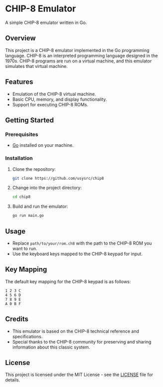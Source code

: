 # CHIP-8 Emulator

A simple CHIP-8 emulator written in Go.

## Overview

This project is a CHIP-8 emulator implemented in the Go programming language. CHIP-8 is an interpreted programming language designed in the 1970s. CHIP-8 programs are run on a virtual machine, and this emulator simulates that virtual machine.

## Features

- Emulation of the CHIP-8 virtual machine.
- Basic CPU, memory, and display functionality.
- Support for executing CHIP-8 ROMs.

## Getting Started

### Prerequisites

- [Go](https://golang.org/doc/install) installed on your machine.

### Installation

1. Clone the repository:

   ```bash
   git clone https://github.com/usysrc/chip8
   ```

2. Change into the project directory:

   ```bash
   cd chip8
   ```

3. Build and run the emulator:

   ```bash
   go run main.go 
   ```

## Usage

- Replace `path/to/your/rom.ch8` with the path to the CHIP-8 ROM you want to run.
- Use the keyboard keys mapped to the CHIP-8 keypad for input.

## Key Mapping

The default key mapping for the CHIP-8 keypad is as follows:

```
1 2 3 C
4 5 6 D
7 8 9 E
A 0 B F
```

## Credits

- This emulator is based on the CHIP-8 technical reference and specifications.
- Special thanks to the CHIP-8 community for preserving and sharing information about this classic system.

## License

This project is licensed under the MIT License - see the [LICENSE](LICENSE) file for details.

